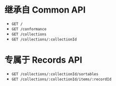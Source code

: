 # 继承自 Common API

- `GET /`
- `GET /conformance`
- `GET /collections`
- `GET /collections/:collectionId`



# 专属于 Records API

- `GET /collections/:collectionId/sortables`
- `GET /collections/:collectionId/items/:recordId`

